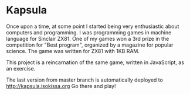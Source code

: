 Kapsula
=======

Once upon a time, at some point I started being very enthusiastic about computers 
and programming. I was programming games in machine language for Sinclair ZX81. 
One of my games won a 3rd prize in the competition for "Best program", organized
by a magazine for popular science. The game was written for ZX81 with 1KB RAM. 

This project is a reincarnation of the same game, written in JavaScript, as an 
exercise.  

The last version from master branch is automatically deployed to 
http://kapsula.isokissa.org Go there and play!


